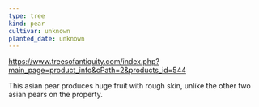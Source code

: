```yaml
---
type: tree
kind: pear
cultivar: unknown
planted_date: unknown
---
```



https://www.treesofantiquity.com/index.php?main_page=product_info&cPath=2&products_id=544

This asian pear produces huge fruit with rough skin, unlike the other two asian pears on the property.